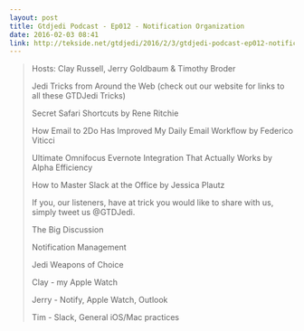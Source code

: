 ```yaml
---
layout: post
title: Gtdjedi Podcast - Ep012 - Notification Organization
date: 2016-02-03 08:41
link: http://tekside.net/gtdjedi/2016/2/3/gtdjedi-podcast-ep012-notification-organization
---
```


> Hosts: Clay Russell, Jerry Goldbaum & Timothy Broder
> 
> Jedi Tricks from Around the Web (check out our website for links to all these GTDJedi Tricks)
> 
> Secret Safari Shortcuts by Rene Ritchie
> 
> How Email to 2Do Has Improved My Daily Email Workflow by Federico Viticci
> 
> Ultimate Omnifocus Evernote Integration That Actually Works by Alpha Efficiency
> 
> How to Master Slack at the Office by Jessica Plautz
> 
> If you, our listeners, have at trick you would like to share with us, simply tweet us @GTDJedi.
> 
> The Big Discussion
> 
> Notification Management
> 
> Jedi Weapons of Choice
> 
> Clay - my Apple Watch
> 
> Jerry - Notify, Apple Watch, Outlook
> 
> Tim - Slack, General iOS/Mac practices

​